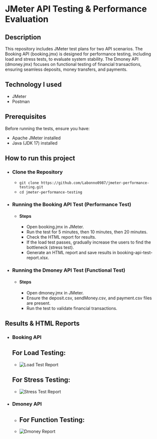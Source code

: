# JMeter API Testing & Performance Evaluation
## Description
 This repository includes JMeter test plans for two API scenarios. The Booking API (booking.jmx) is designed for performance testing, including load and stress tests, to evaluate system stability. The Dmoney API (dmoney.jmx) focuses on functional testing of financial transactions, ensuring seamless deposits, money transfers, and payments.

## Technology I used
- JMeter
- Postman

## Prerequisites
Before running the tests, ensure you have:
- Apache JMeter installed
- Java (JDK 17) installed

## How to run this project
- ### Clone the Repository
     - ```git clone https://github.com/Labonno0987/jmeter-performance-testing.git ```
     - ```cd jmeter-performance-testing ```
       
- ### Running the Booking API Test (Performance Test)
   - #### Steps
      - Open booking.jmx in JMeter.
      - Run the test for 5 minutes, then 10 minutes, then 20 minutes.
      - Check the HTML report for results.
      - If the load test passes, gradually increase the users to find the bottleneck (stress test).
      - Generate an HTML report and save results in booking-api-test-report.xlsx.
        
- ### Running the Dmoney API Test (Functional Test)
   - #### Steps
      - Open dmoney.jmx in JMeter.
      - Ensure the deposit.csv, sendMoney.csv, and payment.csv files are present.
      - Run the test to validate financial transactions.
        
## Results & HTML Reports
   - ### Booking API 
     ## For Load Testing:
     - ![Load Test Report](https://github.com/user-attachments/assets/97055ba7-9883-4430-9f2a-9d0d9d175198) 
     ## For Stress Testing: 
     - ![Stress Test Report](https://github.com/user-attachments/assets/f13e64e7-714f-4209-90a5-16f5aa734116) 
   - ### Dmoney API
     - ## For Function Testing: 
     - ![Dmoney Report](https://github.com/user-attachments/assets/b11de3ce-c6f6-440e-bf00-f07f7282eda1)

    




